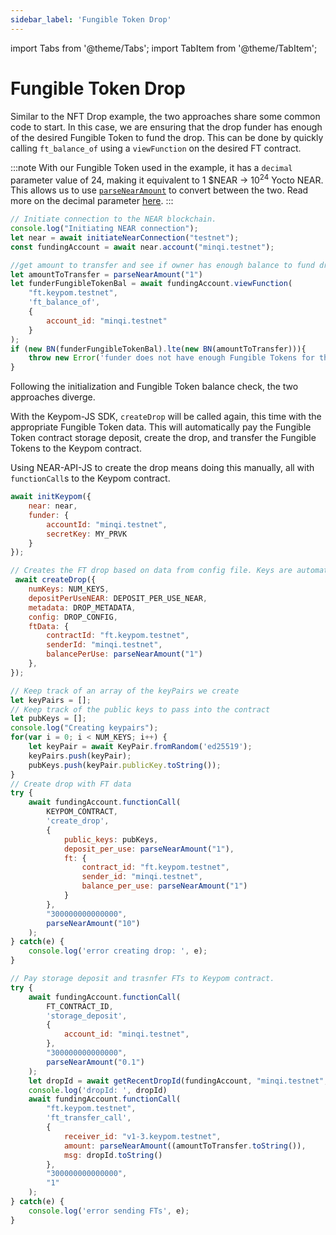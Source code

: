 ```yaml
---
sidebar_label: 'Fungible Token Drop'
---
```

import Tabs from '@theme/Tabs';
import TabItem from '@theme/TabItem';

# Fungible Token Drop
Similar to the NFT Drop example, the two approaches share some common code to start. In this case, we are ensuring that the drop funder has enough of the desired Fungible Token to fund the drop. This can be done by quickly calling `ft_balance_of` using a `viewFunction` on the desired FT contract.

:::note
With our Fungible Token used in the example, it has a `decimal` parameter value of 24, making it equivalent to 1 $NEAR -> 10<sup>24</sup> Yocto NEAR. This allows us to use [`parseNearAmount`](https://docs.near.org/tools/near-api-js/utils) to convert between the two. Read more on the decimal parameter [here](https://docs.openzeppelin.com/contracts/3.x/erc20#a-note-on-decimals).
:::


```js
// Initiate connection to the NEAR blockchain.
console.log("Initiating NEAR connection");
let near = await initiateNearConnection("testnet");
const fundingAccount = await near.account("minqi.testnet");

//get amount to transfer and see if owner has enough balance to fund drop
let amountToTransfer = parseNearAmount("1")
let funderFungibleTokenBal = await fundingAccount.viewFunction(
	"ft.keypom.testnet", 
	'ft_balance_of',
	{
		account_id: "minqi.testnet"
	}
);
if (new BN(funderFungibleTokenBal).lte(new BN(amountToTransfer))){
	throw new Error('funder does not have enough Fungible Tokens for this drop. Top up and try again.');
}
```

Following the initialization and Fungible Token balance check, the two approaches diverge. 

With the Keypom-JS SDK, `createDrop` will be called again, this time with the appropriate Fungible Token data. This will automatically pay the Fungible Token contract storage deposit, create the drop, and transfer the Fungible Tokens to the Keypom contract.

Using NEAR-API-JS to create the drop means doing this manually, all with `functionCall`s to the Keypom contract.

<Tabs>
<TabItem value="KPJS" label="🔑Keypom-JS SDK">

```js
await initKeypom({
	near: near,
	funder: {
        accountId: "minqi.testnet", 
        secretKey: MY_PRVK
	}
});

// Creates the FT drop based on data from config file. Keys are automatically generated within the function based on `NUM_KEYS`. Since there is no entropy, all keys are completely random.
 await createDrop({
    numKeys: NUM_KEYS,
    depositPerUseNEAR: DEPOSIT_PER_USE_NEAR,
    metadata: DROP_METADATA,
    config: DROP_CONFIG,
    ftData: {
		contractId: "ft.keypom.testnet",
		senderId: "minqi.testnet",
		balancePerUse: parseNearAmount("1")
	},
});
```

</TabItem>
<TabItem value="NRJS" label="💻NEAR-API-JS">

```js
// Keep track of an array of the keyPairs we create
let keyPairs = [];
// Keep track of the public keys to pass into the contract
let pubKeys = [];
console.log("Creating keypairs");
for(var i = 0; i < NUM_KEYS; i++) {
	let keyPair = await KeyPair.fromRandom('ed25519'); 
	keyPairs.push(keyPair);   
	pubKeys.push(keyPair.publicKey.toString());   
}
// Create drop with FT data
try {
	await fundingAccount.functionCall(
		KEYPOM_CONTRACT, 
		'create_drop', 
		{
			public_keys: pubKeys,
			deposit_per_use: parseNearAmount("1"),
			ft: {
				contract_id: "ft.keypom.testnet",
				sender_id: "minqi.testnet",
				balance_per_use: parseNearAmount("1")
			}
		}, 
		"300000000000000",
		parseNearAmount("10")
	);
} catch(e) {
	console.log('error creating drop: ', e);
}

// Pay storage deposit and trasnfer FTs to Keypom contract.
try {
	await fundingAccount.functionCall(
		FT_CONTRACT_ID, 
		'storage_deposit',
		{
			account_id: "minqi.testnet",
		},
		"300000000000000",
		parseNearAmount("0.1")
	);
	let dropId = await getRecentDropId(fundingAccount, "minqi.testnet", "v1-3.keypom.testnet");
	console.log('dropId: ', dropId)
	await fundingAccount.functionCall(
		"ft.keypom.testnet", 
		'ft_transfer_call', 
		{
			receiver_id: "v1-3.keypom.testnet",
			amount: parseNearAmount((amountToTransfer.toString()),				
			msg: dropId.toString()
		},
		"300000000000000",
		"1"
	);
} catch(e) {
	console.log('error sending FTs', e);
}
```

</TabItem>
</Tabs>